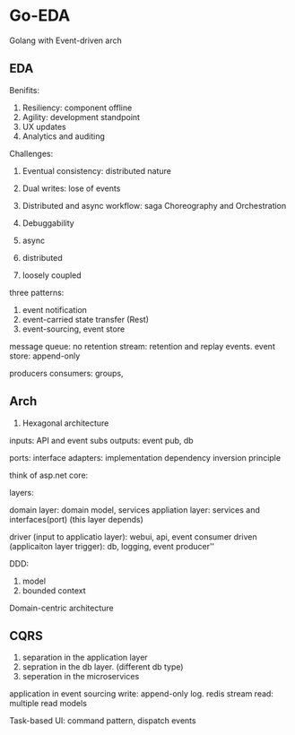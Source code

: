 # Go-EDA
Golang with Event-driven arch


## EDA
Benifits:
1. Resiliency: component offline
2. Agility: development standpoint
3. UX updates
4. Analytics and auditing

Challenges:
1. Eventual consistency: distributed nature
2. Dual writes: lose of events
3. Distributed and async workflow: saga Choreography and Orchestration
4. Debuggability




1. async
2. distributed
3. loosely coupled

three patterns:
1. event notification
2. event-carried state transfer (Rest)
3. event-sourcing, event store


message queue: no retention
stream: retention and replay events. 
event store: append-only 

producers
consumers: groups, 


## Arch

1. Hexagonal architecture

inputs: API and event subs
outputs: event pub, db

ports: interface
adapters: implementation
dependency inversion principle


think of asp.net core:

layers:

domain layer: domain model, services
appliation layer: services and interfaces(port) (this layer depends)


driver (input to applicatio layer): webui, api, event consumer
driven (applicaiton layer trigger): db, logging, event producer''



DDD:
1. model
2. bounded context


Domain-centric architecture


## CQRS
1. separation in the application layer
2. sepration in the db layer. (different db type)
3. seperation in the microservices

application in event sourcing
write: append-only log. redis stream
read: multiple read models

Task-based UI: command pattern, dispatch events